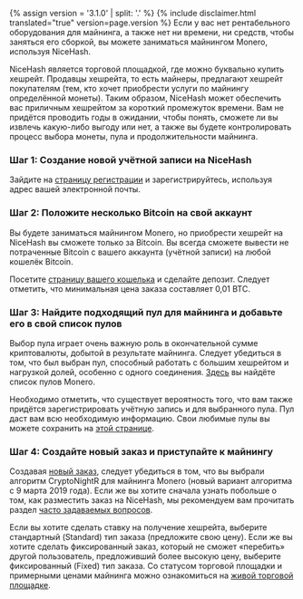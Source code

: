 {% assign version = '3.1.0' | split: '.' %}
{% include disclaimer.html translated="true" version=page.version %}
Если у вас нет рентабельного оборудования для майнинга, а также нет ни времени, ни средств, чтобы заняться его сборкой, вы можете заниматься майнингом Monero, используя NiceHash.

NiceHash является торговой площадкой, где можно буквально купить хешрейт. Продавцы хешрейта, то есть майнеры, предлагают хешрейт покупателям (тем, кто хочет приобрести услуги по майнингу определённой монеты). Таким образом, NiceHash может обеспечить вас приличным хешрейтом за короткий промежуток времени. Вам не придётся проводить годы в ожидании, чтобы понять, сможете ли вы извлечь какую-либо выгоду или нет, а также вы будете контролировать процесс выбора монеты, пула и продолжительности майнинга.

### **Шаг 1:** Создание новой учётной записи на NiceHash

Зайдите на [страницу регистрации](https://www.nicehash.com/?p=register) и зарегистрируйтесь, используя адрес вашей электронной почты.

### **Шаг 2:** Положите несколько Bitcoin на свой аккаунт

Вы будете заниматься майнингом Monero, но приобрести хешрейт на NiceHash вы сможете только за Bitcoin. Вы всегда сможете вывести не потраченные Bitcoin с вашего аккаунта (учётной записи) на любой кошелёк Bitcoin.

Посетите [страницу вашего кошелька](https://www.nicehash.com/?p=wallet) и сделайте депозит. Следует отметить, что минимальная цена заказа составляет 0,01 BTC.

### **Шаг 3:** Найдите подходящий пул для майнинга и добавьте его в свой список пулов

Выбор пула играет очень важную роль в окончательной сумме криптовалюты, добытой в результате майнинга. Следует убедиться в том, что был выбран пул, способный работать с большим хешрейтом и нагрузкой долей, особенно с одного соединения. [Здесь](https://bitcointalk.org/index.php?topic=583449.0) вы найдёте список пулов Monero.

Необходимо отметить, что существует вероятность того, что вам также придётся зарегистрировать учётную запись и для выбранного пула. Пул даст вам всю необходимую информацию. Свои любимые пулы вы можете сохранить на [этой странице](https://www.nicehash.com/?p=managepools).

### **Шаг 4:** Создайте новый заказ и приступайте к майнингу

Создавая [новый заказ](https://www.nicehash.com/?p=orders&new), следует убедиться в том, что вы выбрали алгоритм CryptoNightR для майнинга Monero (новый вариант алгоритма с 9 марта 2019 года). Если же вы хотите сначала узнать побольше о том, как разместить заказ на NiceHash, мы рекомендуем вам прочитать раздел [часто задаваемых вопросов](https://www.nicehash.com/help/buyers).

Если вы хотите сделать ставку на получение хешрейта, выберите стандартный (Standard) тип заказа (предложите свою цену). Если же вы хотите сделать фиксированный заказ, который не сможет «перебить» другой пользователь, предложивший более высокую цену, выберите фиксированный (Fixed) тип заказа. Со статусом торговой площадки и примерными ценами майнинга можно ознакомиться на [живой торговой площадке](https://www.nicehash.com/index.jsp?p=orders). 
